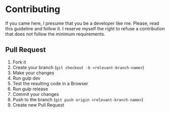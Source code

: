 # Contributing

If you came here, I presume that you be a developer like me. Please, read
this guideline and follow it. I reserve myself the right to refuse a contribution
that does not follow the minimum requirements.

## Pull Request

1. Fork it
2. Create your branch (`git checkout -b <relevant-branch-name>`)
3. Make your changes
4. Run gulp dev
5. Test the resulting code in a Browser
6. Run gulp release
7. Commit your changes
8. Push to the branch (`git push origin <relevant-branch-name>`)
9. Create new Pull Request
